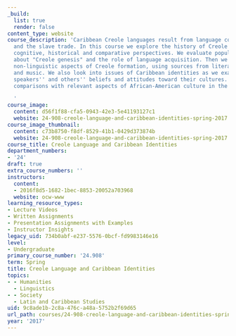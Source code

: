 ```yaml
---
_build:
  list: true
  render: false
content_type: website
course_description: 'Caribbean Creole languages result from language contact via colonization
  and the slave trade. In this course we explore the history of Creole languages from
  cognitive, historical and comparative perspectives. We evaluate popular theories
  about "Creole genesis" and the role of language acquisition. Then we explore the
  non-linguistic aspects of Creole formation, using sources from literature, religion
  and music. We also look into issues of Caribbean identities as we examine Creole
  speakers'' and others'' beliefs and attitudes toward their cultures. We also make
  comparisons with relevant aspects of African-American culture in the U.S.

  '
course_image:
  content: d56f1f88-cfa5-0943-42e3-5e41193127c1
  website: 24-908-creole-language-and-caribbean-identities-spring-2017
course_image_thumbnail:
  content: c73b8750-f8df-8529-41b1-0429d373874b
  website: 24-908-creole-language-and-caribbean-identities-spring-2017
course_title: Creole Language and Caribbean Identities
department_numbers:
- '24'
draft: true
extra_course_numbers: ''
instructors:
  content:
  - 2016f8d5-1682-1bec-8853-20052a703968
  website: ocw-www
learning_resource_types:
- Lecture Videos
- Written Assignments
- Presentation Assignments with Examples
- Instructor Insights
legacy_uid: 734b0abf-e237-5576-0bcf-fd9983146e16
level:
- Undergraduate
primary_course_number: '24.908'
term: Spring
title: Creole Language and Caribbean Identities
topics:
- - Humanities
  - Linguistics
- - Society
  - Latin and Caribbean Studies
uid: 9c8ade1b-2c8a-476c-a48a-5752b2f69d65
url_path: courses/24-908-creole-language-and-caribbean-identities-spring-2017
year: '2017'
---
```

